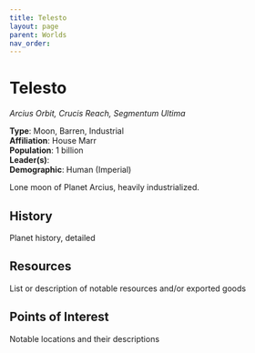 ```yaml
---
title: Telesto
layout: page
parent: Worlds
nav_order: 
---
```


# Telesto
*Arcius Orbit, Crucis Reach, Segmentum Ultima*

**Type**: Moon, Barren, Industrial  
**Affiliation**: House Marr  
**Population**: 1 billion  
**Leader(s)**:  
**Demographic**: Human (Imperial)  

Lone moon of Planet Arcius, heavily industrialized.

## History
Planet history, detailed

## Resources
List or description of notable resources and/or exported goods

## Points of Interest
Notable locations and their descriptions